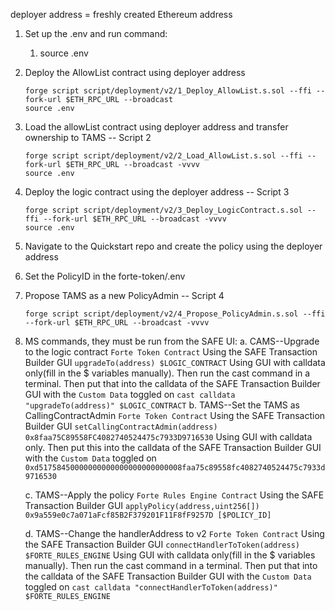 deployer address = freshly created Ethereum address

1. Set up the .env and run command:
   1. source .env
2. Deploy the AllowList contract using deployer address 
    ```
    forge script script/deployment/v2/1_Deploy_AllowList.s.sol --ffi --fork-url $ETH_RPC_URL --broadcast
    source .env
    ```
3. Load the allowList contract using deployer address and transfer ownership to TAMS -- Script 2
    ```
    forge script script/deployment/v2/2_Load_AllowList.s.sol --ffi --fork-url $ETH_RPC_URL --broadcast -vvvv
    source .env
    ```
4. Deploy the logic contract using the deployer address -- Script 3
    ```
    forge script script/deployment/v2/3_Deploy_LogicContract.s.sol --ffi --fork-url $ETH_RPC_URL --broadcast -vvvv
    source .env
    ```
5. Navigate to the Quickstart repo and create the policy using the deployer address
6. Set the PolicyID in the forte-token/.env
7. Propose TAMS as a new PolicyAdmin -- Script 4
   ```
   forge script script/deployment/v2/4_Propose_PolicyAdmin.s.sol --ffi --fork-url $ETH_RPC_URL --broadcast -vvvv
   ```

8. MS commands, they must be run from the SAFE UI:
	a. CAMS--Upgrade to the logic contract `Forte Token Contract`
        Using the SAFE Transaction Builder GUI
        ```
        upgradeTo(address) $LOGIC_CONTRACT
        ```
        Using GUI with calldata only(fill in the $ variables manually). Then run the cast command in a terminal. Then put that into the calldata of the SAFE Transaction Builder GUI with the `Custom Data` toggled on
        ```
        cast calldata "upgradeTo(address)" $LOGIC_CONTRACT
        ```
	b. TAMS--Set the TAMS as CallingContractAdmin `Forte Token Contract`
        Using the SAFE Transaction Builder GUI
        ```
        setCallingContractAdmin(address) 0x8faa75C89558FC4082740524475c7933D9716530
        ```
        Using GUI with calldata only. Then put this into the calldata of the SAFE Transaction Builder GUI with the `Custom Data` toggled on
        ```
        0xd51758450000000000000000000000008faa75c89558fc4082740524475c7933d9716530
        ```
    
	c. TAMS--Apply the policy `Forte Rules Engine Contract`
        Using the SAFE Transaction Builder GUI
        ```
        applyPolicy(address,uint256[]) 0x9a559e0c7a071aFcf85B2F379201F11F8fF9257D [$POLICY_ID]
        ```

	d. TAMS--Change the handlerAddress to v2 `Forte Token Contract`
        Using the SAFE Transaction Builder GUI
        ```
        connectHandlerToToken(address) $FORTE_RULES_ENGINE
        ```
        Using GUI with calldata only(fill in the $ variables manually). Then run the cast command in a terminal. Then put that into the calldata of the SAFE Transaction Builder GUI with the `Custom Data` toggled on
        ```
        cast calldata "connectHandlerToToken(address)" $FORTE_RULES_ENGINE
        ```